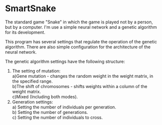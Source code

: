 # SmartSnake
The standard game "Snake" in which the game is played not by a person, but by a computer. I'm use a simple neural network and a genetic algorithm for its development.

This program has several settings that regulate the operation of the genetic algorithm. There are also simple configuration for the architecture of the neural network.

The genetic algorithm settings have the following structure:  
  1) The setting of mutation:   
    a)Gene mutation - сhanges the random weight in the weight matrix, in the specified range.  
    b)The shift of chromosomes - shifts weights within a column of the weight matrix.  
    с)Mixed (Including both modes).  
  2) Generation settings:  
    a) Setting the number of individuals per generation.  
    b) Setting the number of generations.  
    c) Setting the number of individuals to cross. 
